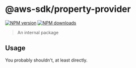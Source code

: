# @aws-sdk/property-provider

[![NPM version](https://img.shields.io/npm/v/@aws-sdk/property-provider/rc.svg)](https://www.npmjs.com/package/@aws-sdk/property-provider)
[![NPM downloads](https://img.shields.io/npm/dm/@aws-sdk/property-provider.svg)](https://www.npmjs.com/package/@aws-sdk/property-provider)

> An internal package

## Usage

You probably shouldn't, at least directly.
